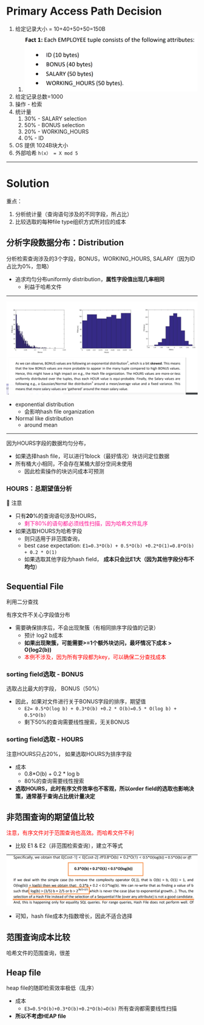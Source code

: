 # Primary Access Path Decision

1. 给定记录大小 = 10+40+50+50=150B
   1. ![](/static/2021-03-29-18-42-11.png)
2. 给定记录总数=1000
3. 操作 - 检索
4. 统计量
   1. 30% - SALARY selection
   2. 50% - BONUS selection
   3. 20% - WORKING_HOURS
   4. 0% - ID
5. OS 提供 1024B块大小
6. 外部哈希 `h(x） = X mod 5`

---

# Solution

重点：

1. 分析统计量（查询语句涉及的不同字段，所占比）
2. 比较选取的每种file type组织方式所对应的成本

## 分析字段数据分布：Distribution

分析检索查询涉及的3个字段，BONUS，WORKING_HOURS, SALARY（因为ID占比为0%，忽略）

* 追求均匀分布uniformly distribution，**属性字段值出现几率相同**
  * 利益于哈希文件

---

![](/static/2021-03-29-20-22-51.png)

* exponential distribution
  * 会影响hash file organization
* Normal like distribution
  * around mean

---

因为HOURS字段的数据均匀分布，

* 如果选择hash file，可以进行1block（最好情况）块访问定位数据
* 所有桶大小相同，不会存在某桶大部分空间未使用
  * 因此检索操作的块访问成本可预测

### HOURS：总期望值分析

:orange: 注意

* 只有**20**%的查询语句涉及HOURS，
  * <font color="deeppink">剩下80%的语句都必须线性扫描，因为哈希文件乱序</font>
* 如果选取HOURS为哈希字段
  * 则只适用于非范围查询，
  * best case expectation: `E1=0.3*O(b) + 0.5*O(b) +0.2*O(1)=0.8*O(b) + 0.2 * O(1)`
  * 如果选取其他字段为hash field， **成本只会比E1大（因为其他字段分布不均匀**）

## Sequential File

利用二分查找

有序文件不关心字段值分布

* 需要确保排序后，不会出现聚簇（有相同排序字段值的记录）
  * 预计 log2 b成本
  * **如果出现聚簇，可能需要>=1个额外块访问，最坏情况下成本 > O(log2(b))**
  * <font color="red">本例不涉及，因为所有字段都为key，可以确保二分查找成本</font>

### sorting field选取 - BONUS

选取占比最大的字段， BONUS（50%）

* 因此，如果对文件进行关于BONUS字段的排序，期望值
  * `E2= 0.5*O(log b) + 0.3*O(b) +0.2 * O(b)=0.5 * O(log b) + 0.5*O(b)`
  * 剩下50%的查询需要线性搜索，无关BONUS

### sorting field选取 - HOURS

注意HOURS只占20%， 如果选取HOURS为排序字段

* 成本
  * 0.8*O(b) + 0.2 * log b
  * 80%的查询需要线性搜索
* **选取HOURS，此时有序文件效率也不客观，所以order field的选取也影响决策，通常基于查询占比统计量决定**

## 非范围查询的期望值比较

<font color="red">注意，有序文件对于范围查询也高效。而哈希文件不利</font>

* 比较 E1 & E2（非范围检索查询），建立不等式

![](/static/2021-03-29-21-33-08.png)

* 可知，hash file成本为指数增长，因此不适合选择

## 范围查询成本比较

哈希文件的范围查询，很差

## Heap file

heap file的随即检索效率极低（乱序）

* 成本
  * `E3=0.5*O(b)+0.3*O(b)+0.2*O(b)=O(b)` 所有查询都需要线性扫描
* **所以不考虑HEAP file**

